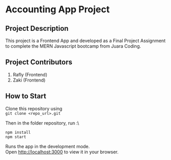 # Accounting App Project

## Project Description

This project is a Frontend App and developed as a Final Project Assignment to complete the MERN Javascript bootcamp from Juara Coding.

## Project Contributors

1. Rafly (Frontend)
2. Zaki (Frontend)

## How to Start

Clone this repository using\
`git clone <repo_url>.git`

Then in the folder repository, run :\

```
npm install
npm start
```

Runs the app in the development mode.\
Open [http://localhost:3000](http://localhost:3000) to view it in your browser.
